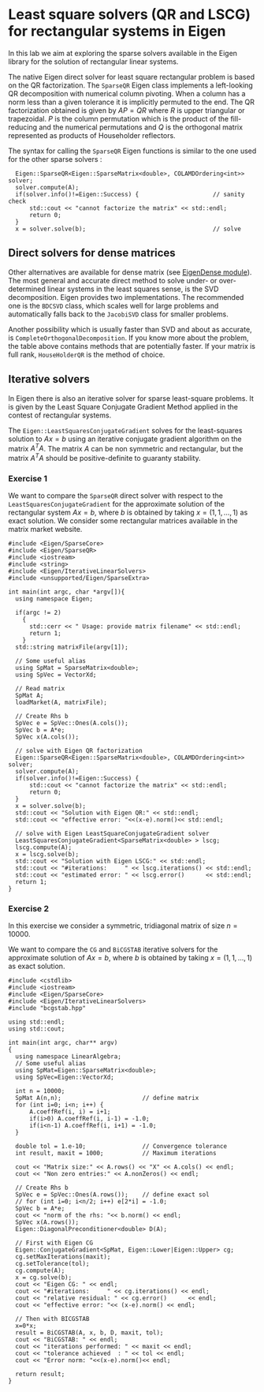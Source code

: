 # Least square solvers (QR and LSCG) for rectangular systems in Eigen

In this lab we aim at exploring the sparse solvers available in the Eigen library for the solution of rectangular linear systems. 

The native Eigen direct solver for least square rectangular problem is based on the QR factorization. The `SparseQR` Eigen class implements a left-looking QR decomposition with numerical column pivoting. When a column has a norm less than a given tolerance it is implicitly permuted to the end. The QR factorization obtained is given by $A P = Q R$ where $R$ is upper triangular or trapezoidal. $P$ is the column permutation which is the product of the fill-reducing and the numerical permutations and $Q$ is the orthogonal matrix represented as products of Householder reflectors.

The syntax for calling the `SparseQR` Eigen functions is similar to the one used for the other sparse solvers :
```
  Eigen::SparseQR<Eigen::SparseMatrix<double>, COLAMDOrdering<int>> solver;   
  solver.compute(A);
  if(solver.info()!=Eigen::Success) {                     // sanity check
      std::cout << "cannot factorize the matrix" << std::endl; 
      return 0;
  }
  x = solver.solve(b);                                    // solve
```

## Direct solvers for dense matrices

Other alternatives are available for dense matrix (see [EigenDense module](https://eigen.tuxfamily.org/dox/group__TutorialLinearAlgebra.html)). The most general and accurate direct method to solve under- or over-determined linear systems in the least squares sense, is the SVD decomposition. Eigen provides two implementations. The recommended one is the `BDCSVD` class, which scales well for large problems and automatically falls back to the `JacobiSVD` class for smaller problems. 

Another possibility which is usually faster than SVD and about as accurate, is `CompleteOrthogonalDecomposition`. If you know more about the problem, the table above contains methods that are potentially faster. If your matrix is full rank, `HouseHolderQR` is the method of choice.

## Iterative solvers

In Eigen there is also an iterative solver for sparse least-square problems. It is given by the Least Square Conjugate Gradient Method applied in the contest of rectangular systems. 

The `Eigen::LeastSquaresConjugateGradient` solves for the least-squares solution to $A x = b$ using an iterative conjugate gradient algorithm on the matrix $A^{T} A$. The matrix $A$ can be non symmetric and rectangular, but the matrix $A^{T} A$ should be positive-definite to guaranty stability.


### Exercise 1

We want to compare the `SparseQR` direct solver with respect to the `LeastSquaresConjugateGradient` for the approximate solution of the rectangular system $Ax = b$, where $b$ is obtained by taking $x = (1,1,\ldots, 1)$ as exact solution. We consider some rectangular matrices available in the matrix market website.

```
#include <Eigen/SparseCore>
#include <Eigen/SparseQR>
#include <iostream>
#include <string>
#include <Eigen/IterativeLinearSolvers>
#include <unsupported/Eigen/SparseExtra>

int main(int argc, char *argv[]){
  using namespace Eigen;

  if(argc != 2)
    {
      std::cerr << " Usage: provide matrix filename" << std::endl;
      return 1;
    }
  std::string matrixFile(argv[1]);

  // Some useful alias
  using SpMat = SparseMatrix<double>;
  using SpVec = VectorXd;

  // Read matrix
  SpMat A;
  loadMarket(A, matrixFile);

  // Create Rhs b
  SpVec e = SpVec::Ones(A.cols());
  SpVec b = A*e;
  SpVec x(A.cols());

  // solve with Eigen QR factorization
  Eigen::SparseQR<Eigen::SparseMatrix<double>, COLAMDOrdering<int>> solver;
  solver.compute(A);
  if(solver.info()!=Eigen::Success) {
      std::cout << "cannot factorize the matrix" << std::endl;
      return 0;
  }
  x = solver.solve(b);
  std::cout << "Solution with Eigen QR:" << std::endl;
  std::cout << "effective error: "<<(x-e).norm()<< std::endl;

  // solve with Eigen LeastSquareConjugateGradient solver
  LeastSquaresConjugateGradient<SparseMatrix<double> > lscg;
  lscg.compute(A);
  x = lscg.solve(b);
  std::cout << "Solution with Eigen LSCG:" << std::endl;
  std::cout << "#iterations:     " << lscg.iterations() << std::endl;
  std::cout << "estimated error: " << lscg.error()      << std::endl;
  return 1;
}
```

### Exercise 2

In this exercise we consider a symmetric, tridiagonal matrix of size $n=10000$.

We want to compare the `CG` and `BiCGSTAB` iterative solvers for the approximate solution of $Ax = b$, where $b$ is obtained by taking $x = (1,1,\ldots, 1)$ as exact solution.

```
#include <cstdlib>
#include <iostream>
#include <Eigen/SparseCore>
#include <Eigen/IterativeLinearSolvers>
#include "bcgstab.hpp"

using std::endl;
using std::cout;

int main(int argc, char** argv)
{
  using namespace LinearAlgebra;
  // Some useful alias
  using SpMat=Eigen::SparseMatrix<double>;
  using SpVec=Eigen::VectorXd;

  int n = 10000;
  SpMat A(n,n);                       // define matrix
  for (int i=0; i<n; i++) {
      A.coeffRef(i, i) = i+1;
      if(i>0) A.coeffRef(i, i-1) = -1.0;
      if(i<n-1) A.coeffRef(i, i+1) = -1.0;
  }

  double tol = 1.e-10;                // Convergence tolerance
  int result, maxit = 1000;           // Maximum iterations

  cout << "Matrix size:" << A.rows() << "X" << A.cols() << endl;
  cout << "Non zero entries:" << A.nonZeros() << endl;

  // Create Rhs b
  SpVec e = SpVec::Ones(A.rows());    // define exact sol
  // for (int i=0; i<n/2; i++) e[2*i] = -1.0;
  SpVec b = A*e;
  cout << "norm of the rhs: "<< b.norm() << endl;
  SpVec x(A.rows());
  Eigen::DiagonalPreconditioner<double> D(A);

  // First with Eigen CG
  Eigen::ConjugateGradient<SpMat, Eigen::Lower|Eigen::Upper> cg;
  cg.setMaxIterations(maxit);
  cg.setTolerance(tol);
  cg.compute(A);
  x = cg.solve(b);
  cout << "Eigen CG: " << endl;
  cout << "#iterations:     " << cg.iterations() << endl;
  cout << "relative residual: " << cg.error()      << endl;
  cout << "effective error: "<< (x-e).norm() << endl;

  // Then with BICGSTAB
  x=0*x;
  result = BiCGSTAB(A, x, b, D, maxit, tol);
  cout << "BiCGSTAB: " << endl;
  cout << "iterations performed: " << maxit << endl;
  cout << "tolerance achieved  : " << tol << endl;
  cout << "Error norm: "<<(x-e).norm()<< endl;

  return result;
} 
```
